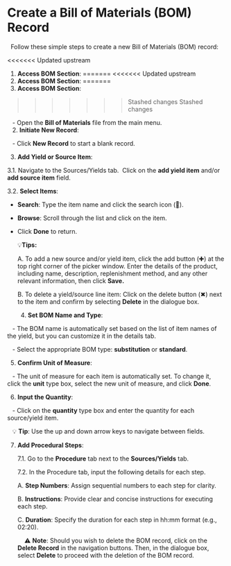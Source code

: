 # Create a Bill of Materials (BOM) Record

  Follow these simple steps to create a new Bill of Materials (BOM) record:

<<<<<<< Updated upstream
  
  1. **Access BOM Section**:
=======
<<<<<<< Updated upstream
1. **Access BOM Section**:
=======
  1. **Access BOM Section**:
>>>>>>> Stashed changes
>>>>>>> Stashed changes

   - Open the **Bill of Materials** file from the main menu. <br>
   2. **Initiate New Record**:

   - Click **New Record** to start a blank record.

   3. **Add Yield or Source Item**:

3.1. Navigate to the Sources/Yields tab.  Click on the **add yield item** and/or **add source item** field.

3.2. **Select Items**:

- **Search**: Type the item name and click the search icon (🔎).

- **Browse**: Scroll through the list and click on the item.

- Click **Done** to return.

	💡**Tips:** 

	A. To add a new source and/or yield item, click the add button (✚) at the top right corner of the picker window. Enter the details of the product, including name, description, replenishment method, and any other relevant information, then click **Save.** 

	B. To delete a yield/source line item: Click on the delete button (✖︎) next to the item and confirm by selecting **Delete** in the dialogue box.

  4. **Set BOM Name and Type**:

   - The BOM name is automatically set based on the list of item names of the yield, but you can customize it in the details tab. 

   - Select the appropriate BOM type: **substitution** or **standard**.

  5. **Confirm Unit of Measure**:

   - The unit of measure for each item is automatically set. To change it, click the **unit** type box, select the new unit of measure, and click **Done**.

6. **Input the Quantity**:

   - Click on the **quantity** type box and enter the quantity for each source/yield item.

   💡 **Tip**: Use the up and down arrow keys to navigate between fields. <br>

7. **Add Procedural Steps**: 

	7.1. Go to the **Procedure** tab next to the **Sources/Yields** tab.

	7.2. In the Procedure tab, input the following details for each step. 

	A. **Step Numbers**: Assign sequential numbers to each step for clarity.    

	B. **Instructions**: Provide clear and concise instructions for executing each step.

	C. **Duration**: Specify the duration for each step in hh:mm format (e.g., 02:20).

	  
	  ⚠️ **Note**: Should you wish to delete the BOM record, click on the **Delete Record** in the navigation buttons. Then, in the dialogue box, select **Delete** to proceed with the deletion of the BOM record.